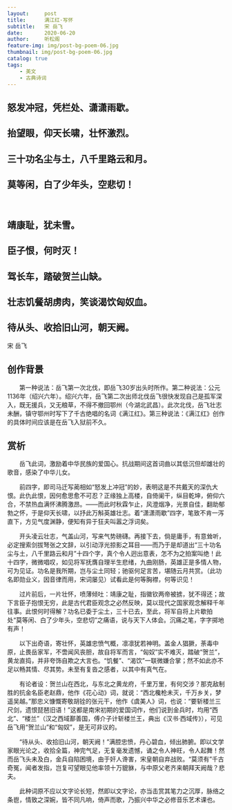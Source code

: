 ```yaml
---
layout:     post
title:      满江红·写怀
subtitle:   宋 岳飞
date:       2020-06-20
author:     听松阁
feature-img: img/post-bg-poem-06.jpg
thumbnail: img/post-bg-poem-06.jpg
catalog: true
tags:
    - 美文
    - 古典诗词
---
```


## 怒发冲冠，凭栏处、潇潇雨歇。
## 抬望眼，仰天长啸，壮怀激烈。
## 三十功名尘与土，八千里路云和月。
## 莫等闲，白了少年头，空悲切！
&nbsp;
## 靖康耻，犹未雪。
## 臣子恨，何时灭！
## 驾长车，踏破贺兰山缺。
## 壮志饥餐胡虏肉，笑谈渴饮匈奴血。
## 待从头、收拾旧山河，朝天阙。

宋 岳飞

## 创作背景

　　第一种说法：岳飞第一次北伐，即岳飞30岁出头时所作。第二种说法：公元1136年（绍兴六年）。绍兴六年，岳飞第二次出师北伐岳飞很快发现自己是孤军深入，既无援兵，又无粮草，不得不撤回鄂州（今湖北武昌）。此次北伐，岳飞壮志未酬，镇守鄂州时写下了千古绝唱的名词《满江红》。第三种说法：《满江红》创作的具体时间应该是在岳飞入狱前不久。



## 赏析

　　岳飞此词，激励着中华民族的爱国心。抗战期间这首词曲以其低沉但却雄壮的歌音，感染了中华儿女。

　　前四字，即司马迁写蔺相如“怒发上冲冠”的妙，表明这是不共戴天的深仇大恨。此仇此恨，因何愈思愈不可忍？正缘独上高楼，自倚阑干，纵目乾坤，俯仰六合，不禁热血满怀沸腾激昂。——而此时秋霖乍止，风澄烟净，光景自佳，翻助郁勃之怀，于是仰天长啸，以抒此万斛英雄壮志。着“潇潇雨歇”四字，笔致不肯一泻直下，方见气度渊静，便知有异于狂夫叫嚣之浮词矣。

　　开头凌云壮志，气盖山河，写来气势磅礴。再接下去，倘是庸手，有意耸听，必定搜索剑拔弩张之文辞，以引动浮光掠影之耳目——而乃于是却道出“三十功名尘与土，八千里路云和月”十四个字，真个令人迥出意表，怎不为之拍案叫绝！此十四字，微微唱叹，如见将军抚膺自理半生悲绪，九曲刚肠，英雄正是多情人物，可为见证。功名是我所期，岂与尘土同轻；驰驱何足言苦，堪随云月共赏。（此功名即勋业义，因音律而用，宋词屡见）试看此是何等胸襟，何等识见！

　　过片前后，一片壮怀，喷薄倾吐：靖康之耻，指徽钦两帝被掳，犹不得还；故下言臣子抱恨无穷，此是古代君臣观念之必然反映，莫以现代之国家观念解释千年往事。此恨何时得解？功名已委于尘土，三十已去，至此，将军自将上片歇拍处“莫等闲、白了少年头，空悲切”之痛语，说与天下人体会。沉痛之笔，字字掷地有声！

　　以下出奇语，寄壮怀，英雄忠愤气概，凛凛犹若神明。盖金人猖獗，荼毒中原，止畏岳家军，不啻闻风丧胆，故自将军而言，“匈奴”实不难灭，踏破“贺兰”，黄龙直捣，并非夸饰自欺之大言也。“饥餐”、“渴饮”一联微嫌合掌；然不如此亦不足以畅其情、尽其势。未至有复沓之感者，以其中有真气在。

　　有论者设：贺兰山在西北，与东北之黄龙府，千里万里，有何交涉？那克敌制胜的抗金名臣老赵鼎，他作《花心动》词，就说：“西北欃枪未灭，千万乡关，梦遥吴越。”那忠义慷慨寄敬胡铨的张元干，他作《虞美人》词，也说：“要斩楼兰三尺剑，遗恨琵琶旧语！”这都是南宋初期的爱国词作，他们说到金兵时，均用“西北”、“楼兰”（汉之西域鄯善国，傅介子计斩楼兰王，典出《汉书·西域传》），可见岳飞用“贺兰山”和“匈奴”，是无可非议的。

　　“待从头、收拾旧山河，朝天阙！”满腔忠愤，丹心碧血，倾出肺腑。即以文学家眼光论之，收拾全篇，神完气足，无复毫发遗憾，诵之令人神旺，令人起舞！然而岳飞头未及白，金兵自陷困境，由于奸人谗害，宋皇朝自弃战败。“莫须有”千古奇冤，闻者发指，岂复可望眼见他率领十万貔貅，与中原父老齐来朝拜天阙哉？悲夫。

　　此种词原不应以文字论长短，然即以文字论，亦当击赏其笔力之沉厚，脉络之条鬯，情致之深婉，皆不同凡响，倚声而歌，乃振兴中华之必修音乐艺术课也。
